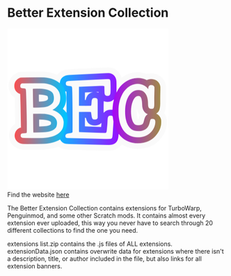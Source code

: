 # Better Extension Collection
![hello](https://github.com/robotninjajesse/Better-Extension-Collection/blob/main/BECicon.png)  
Find the website [here](http://robotninjajesse.github.io/Better-Extension-Collection)  

The Better Extension Collection contains extensions for TurboWarp, Penguinmod, and some other Scratch mods. It contains almost every extension ever uploaded, this way you never have to search through 20 different collections to find the one you need.

extensions list.zip contains the .js files of ALL extensions.  
extensionData.json contains overwrite data for extensions where there isn't a description, title, or author included in the file, but also links for all extension banners.
